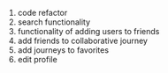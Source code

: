 1. code refactor
2. search functionality 
3. functionality of adding users to friends
4. add friends to collaborative journey
5. add journeys to favorites
6. edit profile